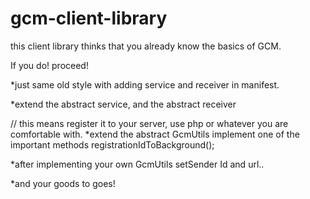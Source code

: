 gcm-client-library
==================

this client library thinks that you already know the basics of GCM.

If you do! proceed!


*just same old style with adding service and receiver in manifest.

*extend the abstract service, and the abstract receiver 

// this means register it to your server, use php or whatever you are comfortable with.
*extend the abstract GcmUtils implement one of the important methods registrationIdToBackground();

*after implementing your own GcmUtils setSender Id and url..

*and your goods to goes!

